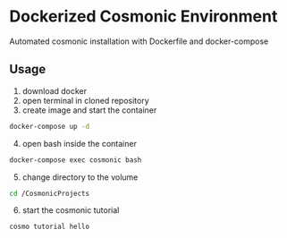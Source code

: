 # Dockerized Cosmonic Environment

Automated cosmonic installation with Dockerfile and docker-compose


## Usage
1. download docker
2. open terminal in cloned repository
3. create image and start the container
```bash
docker-compose up -d
```
4. open bash inside the container
```bash
docker-compose exec cosmonic bash
```
5. change directory to the volume
```bash
cd /CosmonicProjects
```
6. start the cosmonic tutorial
```bash
cosmo tutorial hello
```